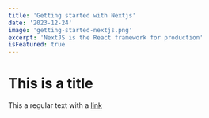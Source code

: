 ```yaml
---
title: 'Getting started with Nextjs'
date: '2023-12-24'
image: 'getting-started-nextjs.png'
excerpt: 'NextJS is the React framework for production'
isFeatured: true
---
```


# This is a title

This a regular text with a [link](https://google.com)